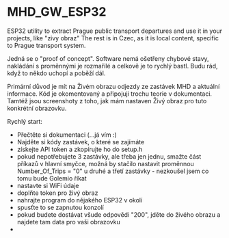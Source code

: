 # MHD_GW_ESP32
ESP32 utility to extract Prague public transport departures and use it in your projects, like "zivy obraz"
The rest is in Czec, as it is local content, specific to Prague transport system.

Jedná se o "proof of concept". Software nemá ošetřeny chybové stavy, nakládání s proměnnými je rozmařilé a celkově je to rychlý bastl.
Budu rád, když to někdo uchopí a poběží dál.

Primární důvod je mít na Živém obrazu odjezdy ze zastávek MHD a aktuální informace. Kód je okomentovaný a připojuji trochu teorie v dokumentaci. Tamtéž jsou screenshoty z toho, jak mám nastaven Živý obraz pro tuto konkrétní obrazovku.

Rychlý start:
- Přečtěte si dokumentaci (...já vím :)
- Najděte si kódy zastávek, o které se zajímáte
- získejte API token a zkopírujte ho do setup.h
- pokud nepotřebujete 3 zastávky, ale třeba jen jednu, smažte část příkazů v hlavní smyčce, možná by stačilo nastavit proměnnou Number_Of_Trips = "0" u druhé a třetí zastávky - nezkoušel jsem co tomu bude Golemio říkat
- nastavte si WiFi údaje
- doplňte token pro živý obraz
- nahrajte program do nějakého ESP32 v okolí
- spusťte to se zapnutou konzolí
- pokud budete dostávat všude odpovědi "200", jděte do živého obrazu a najdete tam data pro vaši obrazovku
- 
